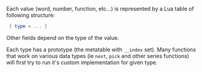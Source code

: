 Each value (word, number, function, etc...) is represented by a Lua table of following structure:

```lua
 { type = ... }
```

Other fields depend on the type of the value.

Each type has a prototype (the metatable with `__index` set). Many functions that work on various data types (ie `next`, `pick` and other series functions) will first try to run it's custom implementation for given type.
